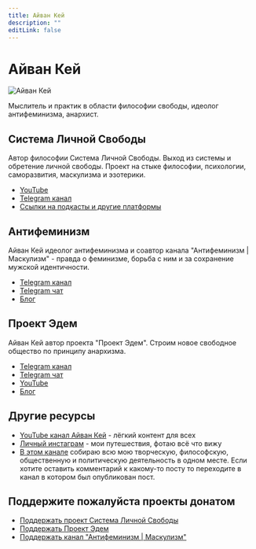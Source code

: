 ```yaml
---
title: Айван Кей
description: ""
editLink: false
---
```

# Айван Кей

![Айван Кей](/media/ivan-k.avif)

Мыслитель и практик в области философии свободы, идеолог антифеминизма, анархист.

## Система Личной Свободы

Автор философии Система Личной Свободы. Выход из системы и обретение личной свободы. Проект на стыке философии, психологии, саморазвития, маскулизма и эзотерики.

- [YouTube](https://www.youtube.com/@slsfreedom)
- [Telegram канал](https://t.me/slsfreedom)
- [Ссылки на подкасты и другие платформы](/ru/page/links)

## Антифеминизм

Айван Кей идеолог антифеминизма и соавтор канала "Антифеминизм | Маскулизм" - правда о феминизме, борьба с ним и за сохранение мужской идентичности.

- [Telegram канал](https://t.me/antifem_battle)
- [Telegram чат](https://t.me/antifem_battle_chat)
- [Блог](https://blog.antifem-move.org/ru/recent/1)

## Проект Эдем

Айван Кей автор проекта "Проект Эдем". Строим новое свободное общество по принципу анархизма.

- [Telegram канал](https://t.me/prjedem)
- [Telegram чат](https://t.me/prjedem_chat)
- [YouTube](https://www.youtube.com/@prjedem)
- [Блог](https://blog.prjedem.org/ru/recent/1)

## Другие ресурсы

- [YouTube канал Айван Кей](https://www.youtube.com/@ivan-k8) - лёгкий контент для всех
- [Личный инстаграм](https://www.instagram.com/ivan_k_freedom) - мои путешествия, фотаю всё что вижу
- [В этом канале](https://t.me/ivan_k_8) собираю всю мою творческую, философскую, общественную и политическую деятельность в одном месте. Если хотите оставить комментарий к какому-то посту то переходите в канал в котором был опубликован пост.

## Поддержите пожалуйста проекты донатом

- [Поддержать проект Система Личной Свободы](/ru/page/donate)
- [Поддержать Проект Эдем](https://prjedem.org/ru/page/donate)
- [Поддержать канал "Антифеминизм | Маскулизм"](https://blog.antifem-move.org/ru/page/donate)
